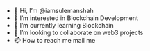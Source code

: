 - 👋 Hi, I’m @iamsulemanshah
- 👀 I’m interested in Blockchain Development 
- 🌱 I’m currently learning Blockchain
- 💞️ I’m looking to collaborate on web3 projects
- 📫 How to reach me mail me

<!---
iamsulemanshah/iamsulemanshah is a ✨ special ✨ repository because its `README.md` (this file) appears on your GitHub profile.
You can click the Preview link to take a look at your changes.
--->
